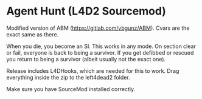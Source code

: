 # Agent Hunt (L4D2 Sourcemod)
Modified version of ABM (https://gitlab.com/vbgunz/ABM). Cvars are the exact same as there.

When you die, you become an SI. This works in any mode.
On section clear or fail, everyone is back to being a survivor.
If you get defibbed or rescued you return to being a survivor (albeit usually not the exact one).

Release includes L4DHooks, which are needed for this to work.
Drag everything inside the zip to the left4dead2 folder.

Make sure you have SourceMod installed correctly.
